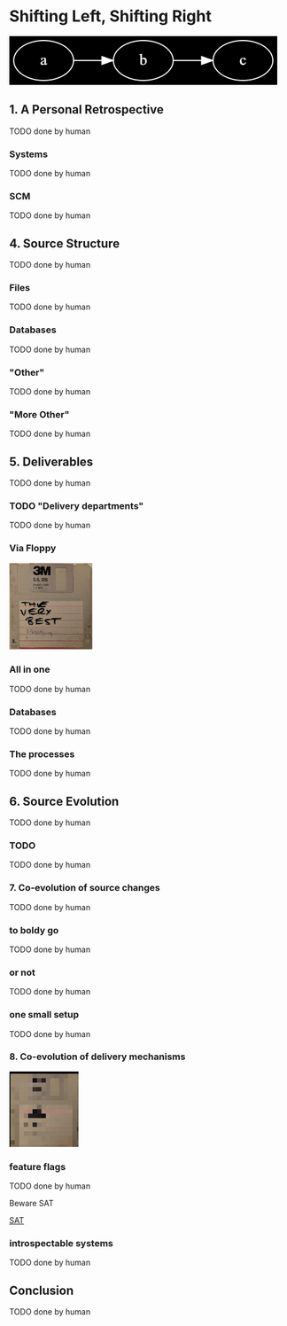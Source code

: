 # Shifting Left, Shifting Right

![ABC][ABC]

## 1. A Personal Retrospective

TODO done by human

### Systems

TODO done by human

### SCM

TODO done by human

## 4. Source Structure

TODO done by human

### Files

TODO done by human

### Databases

TODO done by human

### "Other"

TODO done by human

### "More Other"

TODO done by human

## 5. Deliverables

TODO done by human

### TODO "Delivery departments"

TODO done by human

### Via Floppy

<img src="images/floppy.jpg" width="150" alt="floppy">

### All in one

TODO done by human

### Databases

TODO done by human

### The processes

TODO done by human

## 6. Source Evolution

TODO done by human

### TODO

TODO done by human

### 7. Co-evolution of source changes

TODO done by human

### to boldy go

TODO done by human

### or not

TODO done by human

### one small setup

TODO done by human

### 8. Co-evolution of delivery mechanisms

![AnonFloppy]

### feature flags

TODO done by human

Beware SAT

[SAT]

### introspectable systems

TODO done by human

## Conclusion

TODO done by human

[ABC]: images/ABC.png
[floppy]: images/floppy.jpg
[AnonFloppy]: images/AnonFloppy.png
[DAG]: images/DAG.png
[DAG11]: images/DAG11.png
[DAG12]: images/DAG12.png
[DAG13]: images/DAG13.png
[DAG2]: images/DAG2.png
[DAG3]: images/DAG3.png
[DAG4]: images/DAG4.png
[DAG5]: images/DAG5.png
[DAG6]: images/DAG6.png
[DAG7]: images/DAG7.png
[DAG8]: images/DAG8.png
[DAG9]: images/DAG9.png
[DAGdag]: images/DAGdag.png
[skull]: images/skull.png
[YEARX]: images/YEARX.png
[YEARxx]: images/YEARxx.png
[YEARxxx]: images/YEARxxx.png
[YEARxxxx]: images/YEARxxxx.png
[YEARxxxxx]: images/YEARxxxxx.png
[SAT]: https://en.wikipedia.org/wiki/Boolean_satisfiability_problem

